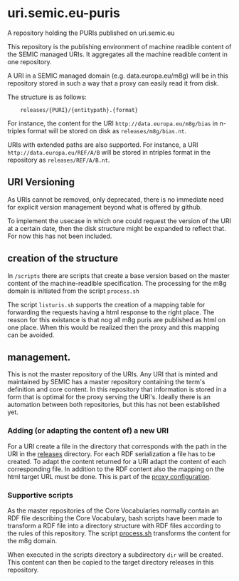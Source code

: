 # uri.semic.eu-puris
A repository holding the PURIs published on uri.semic.eu


This repository is the publishing environment of machine readible content of the SEMIC managed URIs. It aggregates all the machine readible content in one repository.

A URI in a SEMIC managed domain (e.g. data.europa.eu/m8g) will be in this repository stored in such a way that a proxy can easily read it from disk.

The structure is as follows:
```
	releases/{PURI}/{entitypath}.{format}
```

For instance, the content for the URI `http://data.europa.eu/m8g/bias` in n-triples format will be stored on disk as `releases/m8g/bias.nt`.

URIs with extended paths are also supported. For instance, a URI `http://data.europa.eu/REF/A/B` will be stored in ntriples format in the repository as `releases/REF/A/B.nt`.



## URI Versioning
As URIs cannot be removed, only deprecated, there is no immediate need for explicit version management beyond what is offered by github.

To implement the usecase in which one could request the version of the URI at a certain date, then the disk structure might be expanded to reflect that.
For now this has not been included.


## creation of the structure
In `/scripts` there are scripts that create a base version based on the master content of the machine-readible specification.
The processing for the m8g domain is initiated from the script `process.sh` 

The script `listuris.sh` supports the creation of a mapping table for forwarding the requests having a html response to the right place.
The reason for this existance is that nog all m8g puris are published as html on one place.
When this would be realized then the proxy and this mapping can be avoided. 


## management.
This is not the master repository of the URIs. Any URI that is minted and maintained by SEMIC has a master repository containing the term's definition and core content.
In this repository that information is stored in a form that is optimal for the proxy serving the URI's.
Ideally there is an automation between both repositories, but this has not been established yet.

### Adding (or adapting the content of) a new URI
For a URI create a file in the directory that corresponds with the path in the URI in the [releases](https://github.com/SEMICeu/uri.semic.eu-puris/tree/main/releases/) directory. For each RDF serialization a file has to be created. To adapt the content returned for a URI adapt the content of each corresponding file.
In addition to the RDF content also the mapping on the html target URL must be done. This is part of the [proxy configuration](https://github.com/SEMICeu/uri.semic.eu-proxy#adding-a-new-puri).

### Supportive scripts
As the master repositories of the Core Vocabularies normally contain an RDF file describing the Core Vocabulary, bash scripts have been made to transform a RDF file into a directory structure with RDF files according to the rules of this repository. The script [process.sh](https://github.com/SEMICeu/uri.semic.eu-puris/blob/main/scripts/process.sh) transforms the content for the m8g domain.

When executed in the scripts directory a subdirectory `dir` will be created. This content can then be copied to the target directory releases in this repository.




  
